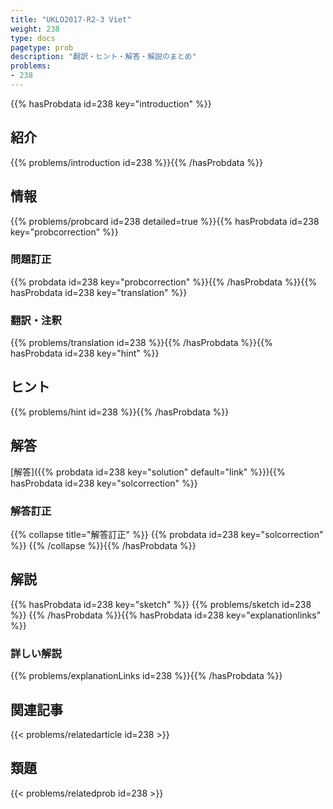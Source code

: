 ```yaml
---
title: "UKLO2017-R2-3 Viet"
weight: 238
type: docs
pagetype: prob
description: "翻訳・ヒント・解答・解説のまとめ"
problems: 
- 238
---
```


{{% hasProbdata id=238 key="introduction" %}}

## 紹介

{{% problems/introduction id=238 %}}{{% /hasProbdata %}}

## 情報

{{% problems/probcard id=238 detailed=true %}}{{% hasProbdata id=238 key="probcorrection" %}}

### 問題訂正

{{% probdata id=238 key="probcorrection" %}}{{% /hasProbdata %}}{{% hasProbdata id=238 key="translation" %}}

### 翻訳・注釈

{{% problems/translation id=238 %}}{{% /hasProbdata %}}{{% hasProbdata id=238 key="hint" %}}

## ヒント

{{% problems/hint id=238 %}}{{% /hasProbdata %}}

## 解答

[解答]({{% probdata id=238 key="solution" default="link" %}}){{% hasProbdata id=238 key="solcorrection" %}}

### 解答訂正

{{% collapse title="解答訂正" %}}
{{% probdata id=238 key="solcorrection" %}}
{{% /collapse %}}{{% /hasProbdata %}}

## 解説

{{% hasProbdata id=238 key="sketch" %}}
{{% problems/sketch id=238 %}}
{{% /hasProbdata %}}{{% hasProbdata id=238 key="explanationlinks" %}}

### 詳しい解説

{{% problems/explanationLinks id=238 %}}{{% /hasProbdata %}}

## 関連記事

{{< problems/relatedarticle id=238 >}}

## 類題

{{< problems/relatedprob id=238 >}}
